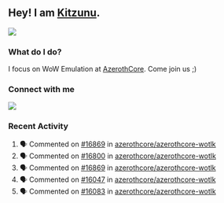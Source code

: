 ## Hey! I am [Kitzunu](https://Github.com/Kitzunu).

<!--<a href="https://github-readme-stats.kitzunu.vercel.app/api?username=Kitzunu&show_icons=true&theme=dark">
  <img align="center" src="https://github-readme-stats.kitzunu.vercel.app/api?username=Kitzunu&show_icons=true&theme=dark" />
</a>-->
<a href="https://github-readme-stats.kitzunu.vercel.app/api?username=Kitzunu&show_icons=true&theme=dark">
  <img align="center" src="https://github-readme-stats.vercel.app/api/top-langs/?username=Kitzunu&layout=compact&theme=dark" />
</a>

### What do I do?

I focus on WoW Emulation at [AzerothCore](https://Github.com/AzerothCore). Come join us ;)

### Connect with me
[![](https://img.shields.io/badge/AzerothCore%20Discord-Connect%20with%20me!-green)](https://discord.com/invite/gkt4y2x)

### Recent Activity

<!--START_SECTION:activity-->
1. 🗣 Commented on [#16869](https://github.com/azerothcore/azerothcore-wotlk/pull/16869#issuecomment-1658438309) in [azerothcore/azerothcore-wotlk](https://github.com/azerothcore/azerothcore-wotlk)
2. 🗣 Commented on [#16800](https://github.com/azerothcore/azerothcore-wotlk/issues/16800#issuecomment-1658299350) in [azerothcore/azerothcore-wotlk](https://github.com/azerothcore/azerothcore-wotlk)
3. 🗣 Commented on [#16869](https://github.com/azerothcore/azerothcore-wotlk/pull/16869#issuecomment-1658195310) in [azerothcore/azerothcore-wotlk](https://github.com/azerothcore/azerothcore-wotlk)
4. 🗣 Commented on [#16047](https://github.com/azerothcore/azerothcore-wotlk/issues/16047#issuecomment-1657188416) in [azerothcore/azerothcore-wotlk](https://github.com/azerothcore/azerothcore-wotlk)
5. 🗣 Commented on [#16083](https://github.com/azerothcore/azerothcore-wotlk/issues/16083#issuecomment-1657174529) in [azerothcore/azerothcore-wotlk](https://github.com/azerothcore/azerothcore-wotlk)
<!--END_SECTION:activity-->
